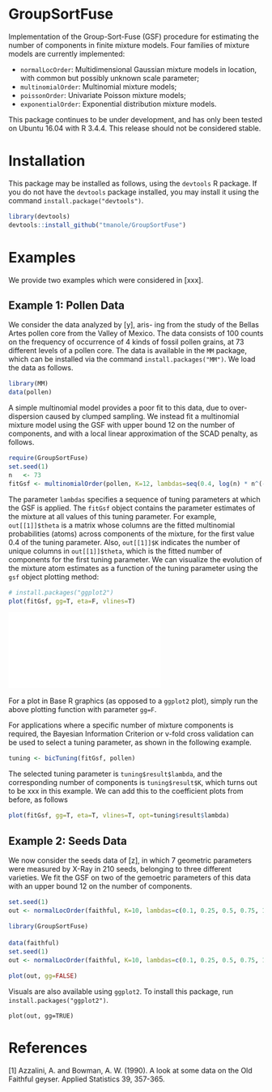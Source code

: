 # GroupSortFuse
Implementation of the Group-Sort-Fuse (GSF) procedure for estimating the number of components in finite mixture models. Four families of mixture models are currently implemented:
 + `normalLocOrder`: Multidimensional Gaussian mixture models in location, with common but possibly unknown scale parameter;
 + `multinomialOrder`: Multinomial mixture models;
 + `poissonOrder`: Univariate Poisson mixture models;
 + `exponentialOrder`: Exponential distribution mixture models.

This package continues to be under development, and has only been tested on Ubuntu 16.04 with R  3.4.4. This release should not be considered stable. 

# Installation
This package may be installed as follows, using the `devtools` R package. If you do not have the `devtools`
package installed, you may install it using the command `install.package("devtools")`.
```r
library(devtools)
devtools::install_github("tmanole/GroupSortFuse")
```

# Examples
We provide two examples which were considered in [xxx]. 

## Example 1: Pollen Data
We consider the data analyzed by [y], aris-
ing from the study of the Bellas Artes pollen core from the Valley of Mexico. The
data consists of 100 counts on the frequency of occurrence of 4
kinds of fossil pollen grains, at 73 different levels of a pollen core. 
The data is available in the `MM` package, which can be installed
via the command `install.packages("MM")`. We load the data as follows.
```r
library(MM)
data(pollen)
```
A simple multinomial model provides a poor fit to this data, due to over-dispersion
caused by clumped sampling. We instead fit a multinomial mixture model using the GSF
with upper bound 12 on the number of components, and with a local linear approximation
of the SCAD penalty, as follows.
```r
require(GroupSortFuse)
set.seed(1) 
n   <- 73
fitGsf <- multinomialOrder(pollen, K=12, lambdas=seq(0.4, log(n) * n^(-0.25), penalty="SCAD-LLA")
```
The parameter `lambdas` specifies a sequence of tuning parameters at which the GSF is applied. The `fitGsf`
object contains the parameter estimates of the mixture at all values of this tuning parameter. For example, 
`out[[1]]$theta` is a matrix whose columns are the fitted multinomial probabilities (atoms) across components
of the mixture, for the first value 0.4 of the tuning parameter. Also, `out[[1]]$K` indicates the number of unique columns in `out[[1]]$theta`, which is the fitted number of components for the first tuning parameter.
We can visualize the evolution of the mixture atom estimates as a function of the tuning parameter using the `gsf` object plotting method:

```r 
# install.packages("ggplot2")
plot(fitGsf, gg=T, eta=F, vlines=T)
```
![](images/pollenSCAD_gg_theta.pdf)


For a plot in Base R graphics (as opposed to a `ggplot2` plot), simply run the above plotting function with parameter `gg=F`.

For applications where a specific number of mixture components is required, the Bayesian Information Criterion or v-fold cross validation can be used to select a tuning parameter, as shown in the following example.

```r
tuning <- bicTuning(fitGsf, pollen)
```

The selected tuning parameter is `tuning$result$lambda`, and the corresponding number of components is 
`tuning$result$K`, which turns out to be xxx in this example. We can add this to the coefficient plots from before, as follows

```r
plot(fitGsf, gg=T, eta=T, vlines=T, opt=tuning$result$lambda)
```

## Example 2: Seeds Data
We now consider the seeds data of [z],
in which 7 geometric parameters were measured by X-Ray in 210 seeds, belonging to
three different varieties. We fit the GSF on two of the gemoetric parameters of this data
with an upper bound 12 on the number of components. 

```r
set.seed(1) 
out <- normalLocOrder(faithful, K=10, lambdas=c(0.1, 0.25, 0.5, 0.75, 1.0, 2), penalty="MCP-LLA")
```


```r
library(GroupSortFuse)

data(faithful) 
set.seed(1) 
out <- normalLocOrder(faithful, K=10, lambdas=c(0.1, 0.25, 0.5, 0.75, 1.0, 2), penalty="MCP-LLA", a=2, maxPgd=200, maxMem=500, verbose=FALSE) 
```


```r
plot(out, gg=FALSE)
```
Visuals are also available using `ggplot2`. To install this package, run `install.packages("ggplot2")`. 

```{r}
plot(out, gg=TRUE)
```




# References 
[1] Azzalini, A. and Bowman, A. W. (1990). A look at some data on the
Old Faithful geyser. Applied Statistics 39, 357-365.
